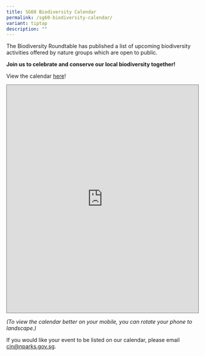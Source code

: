 ```yaml
---
title: SG60 Biodiversity Calendar
permalink: /sg60-biodiversity-calendar/
variant: tiptap
description: ""
---
```

<p>The Biodiversity Roundtable has published a list of upcoming biodiversity
activities offered by nature groups which are open to public.</p>
<p><strong>Join us to celebrate and conserve our local biodiversity together!</strong>
</p>
<p>View the calendar <a href="https://go.gov.sg/sg60biodiversitycalendar-doc" rel="noopener nofollow" target="_blank">here</a>!</p>
<div class="iframe-wrapper">
<iframe style="border:solid 1px #777" height="600" width="100%" allowfullscreen="true" frameborder="0" src="https://docs.google.com/document/d/e/2PACX-1vTNHChqQOFGIJ95kdX2GJ83ftG6Xa2Lhr3OBAfTdnqFKV54XzOUacM04cb_kFNA_Vzx6OtxxUBCF9lL/pub?embedded=true"></iframe>
</div>
<p><em>(To view the calendar better on your mobile, you can rotate your phone to landscape.)</em>
</p>
<p>If you would like your event to be listed on our calendar, please email
<a href="mailto:cin@nparks.gov.sg" rel="noopener nofollow" target="_blank">cin@nparks.gov.sg</a>.</p>
